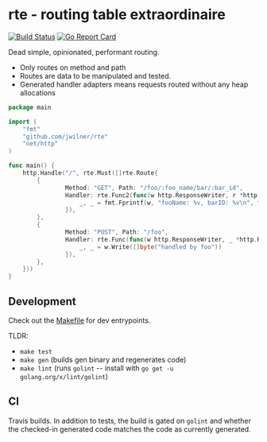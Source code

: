 # rte - routing table extraordinaire

[![Build Status](https://travis-ci.com/jwilner/rte.svg?branch=master)](https://travis-ci.com/jwilner/rte)
[![Go Report Card](https://goreportcard.com/badge/github.com/jwilner/rte)](https://goreportcard.com/report/github.com/jwilner/rte)

Dead simple, opinionated, performant routing.

- Only routes on method and path
- Routes are data to be manipulated and tested.
- Generated handler adapters means requests routed without any heap allocations

```go
package main

import (
    "fmt"
    "github.com/jwilner/rte"
    "net/http"
)

func main() {
    http.Handle("/", rte.Must([]rte.Route{
        {
                Method: "GET", Path: "/foo/:foo_name/bar/:bar_id",
                Handler: rte.Func2(func(w http.ResponseWriter, r *http.Request, fooName, barID string) {
                    _, _ = fmt.Fprintf(w, "fooName: %v, barID: %v\n", fooName, barID)
                }),
        },
        {
                Method: "POST", Path: "/foo",
                Handler: rte.Func(func(w http.ResponseWriter, _ *http.Request) {
                    _, _ = w.Write([]byte("handled by foo"))
                }),
        },
    }))
}
```

## Development

Check out the [Makefile](Makefile) for dev entrypoints.

TLDR:
- `make test`
- `make gen` (builds gen binary and regenerates code)
- `make lint` (runs `golint` -- install with `go get -u golang.org/x/lint/golint`)

## CI

Travis builds. In addition to tests, the build is gated on `golint` and whether the checked-in generated code matches the code as currently generated.
